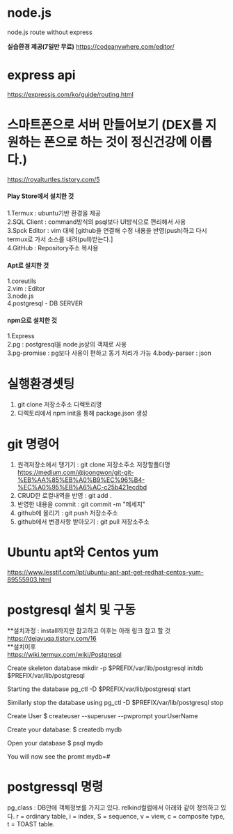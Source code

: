 # node.js
node.js route without express

**실습환경 제공(7일만 무료)**
https://codeanywhere.com/editor/

# express api
https://expressjs.com/ko/guide/routing.html

# 스마트폰으로 서버 만들어보기 (DEX를 지원하는 폰으로 하는 것이 정신건강에 이롭다.)
https://royalturtles.tistory.com/5<br/>
<h4>Play Store에서 설치한 것</h4>
  1.Termux : ubuntu기반 환경을 제공<br/>
  2.SQL Client : command방식의 psql보다 UI방식으로 편리해서 사용<br/>
  3.Spck Editor : vim 대체 [github을 연결해 수정 내용을 반영(push)하고 다시 termux로 가서 소스를 내려(pull)받는다.]<br/>
  4.GitHub : Repository주소 복사용
<h4>Apt로 설치한 것</h4>
  1.coreutils <br/>
  2.vim : Editor<br/>
  3.node.js <br/>
  4.postgresql - DB SERVER 
<h4>npm으로 설치한 것</h4>
  1.Express<br/>
  2.pg : postgresql을 node.js상의 객체로 사용<br/>
  3.pg-promise : pg보다 사용이 편하고 동기 처리가 가능
  4.body-parser : json

# 실행환경셋팅
1. git clone 저장소주소 디렉토리명
2. 디렉토리에서 npm init을 통해 package.json 생성

# git 명령어 
1. 원격저장소에서 땡기기 : git clone 저장소주소 저장할폴더명
https://medium.com/@joongwon/git-git-%EB%AA%85%EB%A0%B9%EC%96%B4-%EC%A0%95%EB%A6%AC-c25b421ecdbd
2. CRUD한 로컬내역을 반영 : git add .
3. 반영한 내용을 commit : git commit -m "메세지"
4. github에 올리기 : git push 저장소주소
5. github에서 변경사항 받아오기 : git pull 저장소주소

# Ubuntu apt와 Centos yum
https://www.lesstif.com/lpt/ubuntu-apt-apt-get-redhat-centos-yum-89555903.html

# postgresql 설치 및 구동
**설치과정 : install까지만 참고하고 이후는 아래 링크 참고 할 것<br/>
https://dejavuqa.tistory.com/16<br/>
**설치이후<br/>
https://wiki.termux.com/wiki/Postgresql<br/>

Create skeleton database
 mkdir -p $PREFIX/var/lib/postgresql
 initdb $PREFIX/var/lib/postgresql

Starting the database
 pg_ctl -D $PREFIX/var/lib/postgresql start

Similarly stop the database using
 pg_ctl -D $PREFIX/var/lib/postgresql stop

Create User
 $ createuser --superuser --pwprompt yourUserName

Create your database:
 $ createdb mydb

Open your database
 $ psql mydb

You will now see the promt
 mydb=#

# postgressql 명령
pg_class : DB안에 객체정보를 가지고 있다.
relkind컬럼에서 아래와 같이 정의하고 있다.
r = ordinary table, 
i = index, 
S = sequence, 
v = view, 
c = composite type, 
t = TOAST table.

